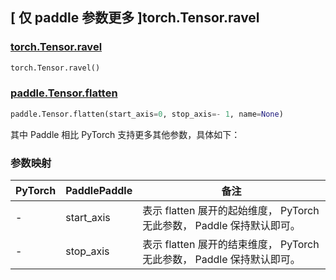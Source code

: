 ## [ 仅 paddle 参数更多 ]torch.Tensor.ravel
### [torch.Tensor.ravel](https://pytorch.org/docs/stable/generated/torch.Tensor.ravel.html#torch.Tensor.ravel)

```python
torch.Tensor.ravel()
```

### [paddle.Tensor.flatten](https://www.paddlepaddle.org.cn/documentation/docs/zh/develop/api/paddle/Tensor_cn.html#flatten-start-axis-0-stop-axis-1-name-none)

```python
paddle.Tensor.flatten(start_axis=0, stop_axis=- 1, name=None)
```

其中 Paddle 相比 PyTorch 支持更多其他参数，具体如下：
### 参数映射
| PyTorch       | PaddlePaddle | 备注                                                   |
| ------------- | ------------ | ------------------------------------------------------ |
| -           | start_axis            | 表示 flatten 展开的起始维度， PyTorch 无此参数， Paddle 保持默认即可。               |
| -           | stop_axis            | 表示 flatten 展开的结束维度， PyTorch 无此参数， Paddle 保持默认即可。               |
